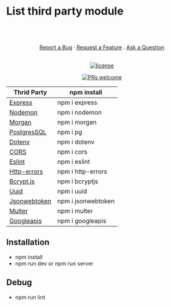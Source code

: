 # List third party module

<div id="top"></div>

<!-- PROJECT LOGO -->
<br />
<div align="center">
 <a href="https://github.com/triansyah17/Hiredjob-API.git">
  </a>
 </div>
 <div align="center">
  <br />
  <br />
  <a href="https://github.com/dec0dOS/amazing-github-template/issues/new?assignees=&labels=bug&template=01_BUG_REPORT.md&title=bug%3A+">Report a Bug</a>
  ·
  <a href="https://github.com/dec0dOS/amazing-github-template/issues/new?assignees=&labels=enhancement&template=02_FEATURE_REQUEST.md&title=feat%3A+">Request a Feature</a>
  .
  <a href="https://github.com/dec0dOS/amazing-github-template/discussions">Ask a Question</a>
</div>

<div align="center">
<br />

[![license](https://img.shields.io/github/license/dec0dOS/amazing-github-template.svg?style=flat-square)](LICENSE)

[![PRs welcome](https://img.shields.io/badge/PRs-welcome-ff69b4.svg?style=flat-square)](https://github.com/triansyah17/)

</div>

| Thrid Party    | npm install        |
| -------------- | ------------------ |
| [Express]      | npm i express      |
| [Nodemon]      | npm i nodemon      |
| [Morgan]       | npm i morgan       |
| [PostgresSQL]  | npm i pg           |
| [Dotenv]       | npm i dotenv       |
| [CORS]         | npm i cors         |
| [Eslint]       | npm i eslint       |
| [Http-errors]  | npm i http-errors  |
| [Bcrypt.js]    | npm i bcryptjs     |
| [Uuid]         | npm i uuid         |
| [Jsonwebtoken] | npm i jsonwebtoken |
| [Multer]       | npm i multer       |
| [Googleapis]   | npm i googleapis   |

<!-- | [Node-Redis]   | npm i redis        | -->

[express]: http://expressjs.com
[nodemon]: https://www.npmjs.com/package/nodemon
[morgan]: https://www.npmjs.com/package/morgan
[postgressql]: https://node-postgres.com
[dotenv]: https://www.npmjs.com/package/dotenv
[cors]: https://www.npmjs.com/package/cors
[eslint]: https://eslint.org
[http-errors]: https://www.npmjs.com/package/http-errors
[bcrypt.js]: https://www.npmjs.com/package/bcryptjs
[uuid]: https://www.npmjs.com/package/uuid
[jsonwebtoken]: https://www.npmjs.com/package/jsonwebtoken
[multer]: https://www.npmjs.com/package/multer
[googleapis]: https://www.npmjs.com/package/googleapis

<!-- [node-redis]: https://www.npmjs.com/package/redis -->

## Installation

- npm install
- npm run dev or npm run server

## Debug

- npm run lint
